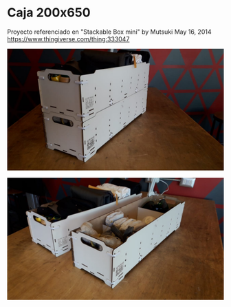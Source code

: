 # Caja 200x650
Proyecto referenciado en "Stackable Box mini" by Mutsuki May 16, 2014  https://www.thingiverse.com/thing:333047

![Cajas apiladas](https://github.com/FABINACAP/Accesorios/blob/master/Caja%20200x650/Img/box_05.jpeg)

![Cajas](https://github.com/FABINACAP/Accesorios/blob/master/Caja%20200x650/Img/box_02.jpeg)

